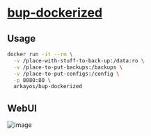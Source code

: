 # [bup-dockerized](https://forum.level1techs.com/t/devember-2021-dockerized-bup-backup-server/179816)

## Usage
```sh
docker run -it --rm \
  -v /place-with-stuff-to-back-up:/data:ro \
  -v /place-to-put-backups:/backups \
  -v /place-to-put-configs:/config \
  -p 8080:80 \
  arkayos/bup-dockerized
```

## WebUI

![image](https://github.com/josiah-roberts/bup-dockerized/assets/37082009/09f87e7a-2d6e-41b4-88f5-e66474b5442b)
